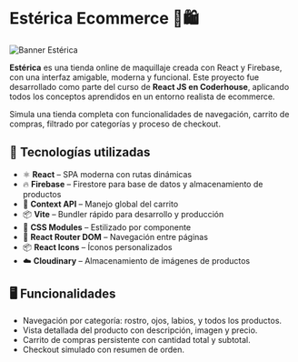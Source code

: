 # Estérica Ecommerce 💋🛍️

![Banner Estérica](https://res.cloudinary.com/depesaqb0/image/upload/v1745509015/bannerHero_zc7k7u.jpg)

**Estérica** es una tienda online de maquillaje creada con React y Firebase, con una interfaz amigable, moderna y funcional. Este proyecto fue desarrollado como parte del curso de **React JS en Coderhouse**, aplicando todos los conceptos aprendidos en un entorno realista de ecommerce.

Simula una tienda completa con funcionalidades de navegación, carrito de compras, filtrado por categorías y proceso de checkout.

## 🚀 Tecnologías utilizadas

- ⚛️ **React** – SPA moderna con rutas dinámicas  
- 🔥 **Firebase** – Firestore para base de datos y almacenamiento de productos  
- 🛒 **Context API** – Manejo global del carrito  
- 📦 **Vite** – Bundler rápido para desarrollo y producción  
- 🎨 **CSS Modules** – Estilizado por componente  
- 🔗 **React Router DOM** – Navegación entre páginas  
- 📦 **React Icons** – Íconos personalizados  
- ☁️ **Cloudinary** – Almacenamiento de imágenes de productos  

## 🖥️ Funcionalidades

- Navegación por categoría: rostro, ojos, labios, y todos los productos.
- Vista detallada del producto con descripción, imagen y precio.
- Carrito de compras persistente con cantidad total y subtotal.
- Checkout simulado con resumen de orden.
